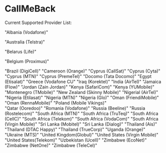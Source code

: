 # CallMeBack

Current Supported Provider List:

"Albania (Vodafone)"

"Australia (Telstra)"

"Belarus (Life)"

"Belgium (Proximus)"

"Brazil (DigiCell)"
					"Cameroon (Orange)"
					"Cyprus (CallSat)"
					"Cyprus (Cyta)"
					"Cyprus (MTN)"
					"Cyprus (PremeTel)"
					"Docomo (Tata Docomo)"
					"Egypt (Etisalat)"
					"Greece (Vodafone CU"
					"Iraq (Korektel)"
					"India (AirTel)"
					"Jamaica (Flow)"
					"Jordan (Zain Jordan)"
					"Kenya (SafariCom)"
                    "Kenya (YUMobile)"
					"Montenegro (TMobile)"
					"New Zealand (Skinny Mobile)"
					"Nigerial (AirTel)"
                    "Nigeria (Etilasat)"
					"Nigeria (MTN)"
                    "Nigeria (Glo)"
					"Oman (FriendiMobile)"
					"Oman (RennaMobile)"
					"Poland (Mobile Vikings)"   
					"Qatar (Ooredoo)"
					"Romania (Vodafone)"
					"Russia (Beeline)"
					"Russia (Rostelecom)"
					"South Africa (MTN)"
                    "South Africa (TruTeq)"
                    "South Africa (CellC)"
					"South Africa (Telekom)"
                    "South Africa (VodaCom)"
                    "South Africa (Virgin Mobile)"
					"Sri Lanka (Mobitel)"
					"Sri Lanka (Dialog)"
					"Thailand (Ais)"
					"Thailand (DTAC Happy)"
                    "Thailand (TrueCorp)"
					"Uganda (Orange)"
                    "Ukraine (MTS)"
					"United Kingdom(Globul)"
					"United States (Virgin Mobile)"
                    "United States(Telekom)"
					"Uzbekistan (Ucell)"
					"Zimbabwe (EcoNet)"
					"Zimbabwe (NetOne)"
                    "Zimbabwe (TeleCel)"
